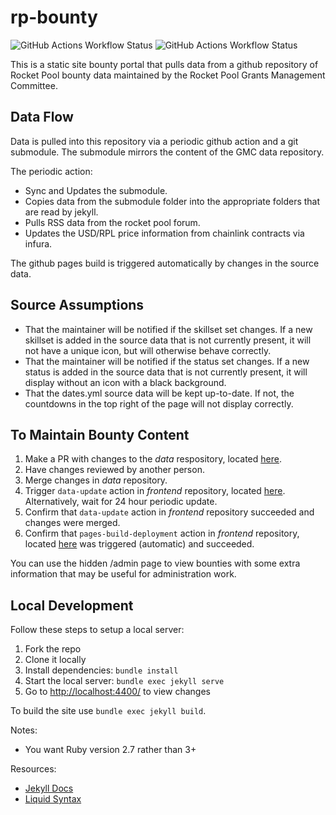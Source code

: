 # rp-bounty

![GitHub Actions Workflow Status](https://img.shields.io/github/actions/workflow/status/rocketpoolgmc/rp-bounty/data-update.yml?label=Data%20Update)
![GitHub Actions Workflow Status](https://img.shields.io/github/actions/workflow/status/rocketpoolgmc/rp-bounty/pages%2Fpages-build-deployment?label=Pages%20Deployment)

This is a static site bounty portal that pulls data from a github repository of Rocket Pool bounty data maintained by the Rocket Pool Grants Management Committee.

## Data Flow

Data is pulled into this repository via a periodic github action and a git submodule. The submodule mirrors the content of the GMC data repository. 

The periodic action:
* Sync and Updates the submodule.
* Copies data from the submodule folder into the appropriate folders that are read by jekyll.
* Pulls RSS data from the rocket pool forum.
* Updates the USD/RPL price information from chainlink contracts via infura. 

The github pages build is triggered automatically by changes in the source data.

## Source Assumptions
* That the maintainer will be notified if the skillset set changes. If a new skillset is added in the source data that is not currently present, it will not have a unique icon, but will otherwise behave correctly.
* That the maintainer will be notified if the status set changes. If a new status is added in the source data that is not currently present, it will display without an icon with a black background.
* That the dates.yml source data will be kept up-to-date. If not, the countdowns in the top right of the page will not display correctly.

## To Maintain Bounty Content
1. Make a PR with changes to the _data_ respository, located [here](https://github.com/rocketpoolgmc/rocketpool-gmc/tree/main/bounties).
2. Have changes reviewed by another person.
3. Merge changes in _data_ repository.
4. Trigger `data-update` action in _frontend_ repository, located [here](https://github.com/rocketpoolgmc/rp-bounty/actions/workflows/data-update.yml). Alternatively, wait for 24 hour periodic update.
5. Confirm that `data-update` action in _frontend_ repository succeeded and changes were merged.
6. Confirm that `pages-build-deployment` action in _frontend_ repository, located [here](https://github.com/rocketpoolgmc/rp-bounty/actions/workflows/pages/pages-build-deployment) was triggered (automatic) and succeeded.

You can use the hidden /admin page to view bounties with some extra information that may be useful for administration work. 

## Local Development

Follow these steps to setup a local server:

1. Fork the repo
1. Clone it locally
1. Install dependencies: `bundle install`
1. Start the local server: `bundle exec jekyll serve`
1. Go to <http://localhost:4400/> to view changes

To build the site use `bundle exec jekyll build`.

Notes:
* You want Ruby version 2.7 rather than 3+

Resources:
- [Jekyll Docs](https://jekyllrb.com/docs/)
- [Liquid Syntax](https://shopify.github.io/liquid/basics/introduction/)